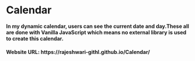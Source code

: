 # Calendar
<b> In my dynamic calendar, users can see the current date and day.These all are done with Vanilla JavaScript which means no external library is used to create this calendar.</b>
<h4>Website URL: https://rajeshwari-githl.github.io/Calendar/</h4>
